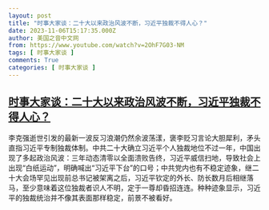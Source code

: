 ```yaml
---
layout: post
title: "时事大家谈：二十大以来政治风波不断，习近平独裁不得人心？"
date: 2023-11-06T15:17:35.000Z
author: 美国之音中文网
from: https://www.youtube.com/watch?v=2OhF7G03-NM
tags: [ 时事大家谈 ]
comments: True
categories: [ 时事大家谈 ]
---
```

<!--1699283855000-->
[时事大家谈：二十大以来政治风波不断，习近平独裁不得人心？](https://www.youtube.com/watch?v=2OhF7G03-NM)
------

<div>
李克强逝世引发的最新一波反习浪潮仍然余波荡漾，褒李贬习言论大胆犀利，矛头直指习近平专制独裁体制。中共二十大确立习近平个人独裁地位不过一年，中国出现了多起政治风波：三年动态清零以全面溃败告终，习近平威信扫地，导致社会上出现“白纸运动”，明确喊出“习近平下台”的口号；中共党内也有不稳定迹象，继二十大会场罕见出现前总书记被架离之后，习近平钦定的外长、防长数月后相继落马，至少意味着这位独裁者识人不明，定于一尊却昏招连连。种种迹象显示，习近平的独裁统治并不像其表面那样稳定，前景不被看好。
</div>
